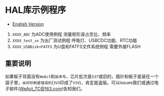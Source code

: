 # HAL库示例程序

* [English Version](./README.md)

1. `XXXX_ADC`           为ADC使用例程 测量矩形波占空比、频率
2. `XXXX_test_xx`       为出厂测试例程 呼吸灯、USBCDC功能、RTC功能
3. `XXXX_USBDisk+FATFS` 为U盘和FATFS文件系统例程 需要外接FLASH

## 重要说明

如果板子背面没有`WeAct`和`版本号`，芯片批次是`537`或旧的，插针和板子是装在一个袋子里，`丝印印刷是错误的`(`3V3`印成了`V3V`)，肯定是盗版。可以issues我们或通过电子邮件(WeAct_TC@163.com)告知我们。
